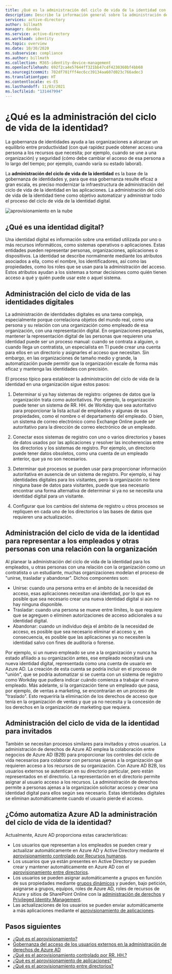 ```yaml
---
title: ¿Qué es la administración del ciclo de vida de la identidad con Azure Active Directory? | Microsoft Docs
description: Describe la información general sobre la administración del ciclo de vida de la identidad.
services: active-directory
author: billmath
manager: daveba
ms.service: active-directory
ms.workload: identity
ms.topic: overview
ms.date: 10/30/2020
ms.subservice: compliance
ms.author: billmath
ms.collection: M365-identity-device-management
ms.openlocfilehash: 692f2ca4e57644ff321bb47cdf4238360bf4bb68
ms.sourcegitcommit: 702df701fff4ec6cc39134aa607d023c766adec3
ms.translationtype: HT
ms.contentlocale: es-ES
ms.lasthandoff: 11/03/2021
ms.locfileid: "131447994"
---
```

# <a name="what-is-identity-lifecycle-management"></a>¿Qué es la administración del ciclo de vida de la identidad?

La gobernanza de identidades ayuda a las organizaciones a alcanzar un equilibrio entre productividad (con qué rapidez puede obtener acceso una persona a los recursos que necesita; por ejemplo, cuando se une a una organización) y seguridad (cómo debe cambiar el acceso de esa persona a lo largo del tiempo; por ejemplo, cuando varía su estado laboral).

La **administración del ciclo de vida de la identidad** es la base de la gobernanza de identidades y, para que esa gobernanza resulte eficaz a gran escala, es preciso modernizar la infraestructura de administración del ciclo de vida de la identidad en las aplicaciones. La administración del ciclo de vida de la identidad tiene como objetivo automatizar y administrar todo el proceso del ciclo de vida de la identidad digital. 

![aprovisionamiento en la nube](media/what-is-provisioning/cloud-1.png)

## <a name="what-is-a-digital-identity"></a>¿Qué es una identidad digital?

Una identidad digital es información sobre una entidad utilizada por uno o más recursos informáticos, como sistemas operativos o aplicaciones. Estas entidades pueden representar personas, organizaciones, aplicaciones o dispositivos.  La identidad se describe normalmente mediante los atributos asociados a ella, como el nombre, los identificadores, así como las propiedades, como los roles que se usan para la administración del acceso.  Estos atributos ayudan a los sistemas a tomar decisiones como quién tienen acceso a qué y quién puede usar este o aquel sistema.  

## <a name="managing-the-lifecycle-of-digital-identities"></a>Administración del ciclo de vida de las identidades digitales

La administración de identidades digitales es una tarea compleja, especialmente porque correlaciona objetos del mundo real, como una persona y su relación con una organización como empleado de esa organización, con una representación digital.    En organizaciones pequeñas, mantener la representación digital de las personas que requieren una identidad puede ser un proceso manual: cuando se contrata a alguien, o cuando llega un contratista, un especialista en TI puede crear una cuenta para ellos en un directorio y asignarles el acceso que necesitan.  Sin embargo, en las organizaciones de tamaño medio y grande, la automatización puede permitir que la organización escale de forma más eficaz y mantenga las identidades con precisión.

El proceso típico para establecer la administración del ciclo de vida de la identidad en una organización sigue estos pasos:

1. Determinar si ya hay sistemas de registro: orígenes de datos que la organización trata como autoritativos.  Por ejemplo, la organización puede tener un sistema de RR. HH. de Workday que sea autoritativo para proporcionar la lista actual de empleados y algunas de sus propiedades, como el nombre o el departamento del empleado.  O bien, un sistema de correo electrónico como Exchange Online puede ser autoritativo para la dirección de correo electrónico de un empleado.

2. Conectar esos sistemas de registro con uno o varios directorios y bases de datos usados por las aplicaciones y resolver las incoherencias entre los directorios y los sistemas de registro. Por ejemplo, un directorio puede tener datos obsoletos, como una cuenta de un empleado anterior, que ya no son necesarios. 

3. Determinar qué procesos se pueden usar para proporcionar información autoritativa en ausencia de un sistema de registro.  Por ejemplo, si hay identidades digitales para los visitantes, pero la organización no tiene ninguna base de datos para visitantes, puede que sea necesario encontrar una forma alternativa de determinar si ya no se necesita una identidad digital para un visitante.

4. Configurar que los cambios del sistema de registro u otros procesos se repliquen en cada uno de los directorios o las bases de datos que requieren una actualización.

## <a name="identity-lifecycle-management-for-representing-employees-and-other-individuals-with-an-organizational-relationship"></a>Administración del ciclo de vida de la identidad para representar a los empleados y otras personas con una relación con la organización

Al planear la administración del ciclo de vida de la identidad para los empleados, u otras personas con una relación con la organización como un contratista o un estudiante, muchas organizaciones modelan el proceso de "unirse, trasladar y abandonar".  Dichos componentes son:
    
   - Unirse: cuando una persona entra en el ámbito de la necesidad de acceso, esas aplicaciones necesitan una identidad, por lo que es posible que sea necesario crear una nueva identidad digital si aún no hay ninguna disponible.
   - Trasladar: cuando una persona se mueve entre límites, lo que requiere que se agreguen o eliminen autorizaciones de acceso adicionales a su identidad digital.
   - Abandonar: cuando un individuo deja el ámbito de la necesidad de acceso, es posible que sea necesario eliminar el acceso y, en consecuencia, es posible que las aplicaciones ya no necesiten la identidad salvo con fines de auditoría o forense.

Por ejemplo, si un nuevo empleado se une a la organización y nunca ha estado afiliado a su organización antes, ese empleado necesitará una nueva identidad digital, representada como una cuenta de usuario en Azure AD.  La creación de esta cuenta se podría incluir en el proceso de "unión", que se podría automatizar si se cuenta con un sistema de registro como Workday que pudiera indicar cuándo comienza a trabajar el nuevo empleado.  Más adelante, si la organización tiene un empleado que pasa, por ejemplo, de ventas a marketing, se encontrarían en un proceso de "traslado".  Esto requeriría la eliminación de los derechos de acceso que tenía en la organización de ventas y que ya no necesita y la concesión de los derechos en la organización de marketing que requiera.

## <a name="identity-lifecycle-management-for-guests"></a>Administración del ciclo de vida de la identidad para invitados

También se necesitan procesos similares para invitados y otros usuarios.  La administración de derechos de Azure AD emplea la colaboración entre negocios de Azure AD (B2B) para proporcionar los controles del ciclo de vida necesarios para colaborar con personas ajenas a la organización que requieren acceso a los recursos de su organización. Con Azure AD B2B, los usuarios externos se autentican en su directorio particular, pero están representados en el directorio. La representación en el directorio permite asignar al usuario acceso a los recursos.  La administración de derechos permite a personas ajenas a la organización solicitar acceso y crear una identidad digital para ellos según sea necesario. Estas identidades digitales se eliminan automáticamente cuando el usuario pierde el acceso.  

## <a name="how-does-azure-ad-automate-identity-lifecycle-management"></a>¿Cómo automatiza Azure AD la administración del ciclo de vida de la identidad?

Actualmente, Azure AD proporciona estas características:

* Los usuarios que representan a los empleados se pueden crear y actualizar automáticamente en Azure AD y Active Directory mediante el [aprovisionamiento controlado por Recursos humanos](what-is-hr-driven-provisioning.md).
* Los usuarios que ya están presentes en Active Directory se pueden crear y mantener automáticamente en Azure AD con el [aprovisionamiento entre directorios](what-is-inter-directory-provisioning.md).
* Los usuarios se pueden asignar automáticamente a grupos en función de sus propiedades mediante [grupos dinámicos](../external-identities/use-dynamic-groups.md#what-are-dynamic-groups) y pueden, bajo petición, asignarse a grupos, equipos, roles de Azure AD, roles de recursos de Azure y sitios de SharePoint Online con la [administración de derechos](entitlement-management-scenarios.md) y [Privileged Identity Management](../privileged-identity-management/pim-configure.md).
* Las actualizaciones de los usuarios se pueden enviar automáticamente a más aplicaciones mediante el [aprovisionamiento de aplicaciones](what-is-app-provisioning.md).

## <a name="next-steps"></a>Pasos siguientes 

- [¿Qué es el aprovisionamiento?](what-is-provisioning.md)
- [Gobernanza del acceso de los usuarios externos en la administración de derechos de Azure AD](./entitlement-management-external-users.md)
- [¿Qué es el aprovisionamiento controlado por RR. HH.?](what-is-hr-driven-provisioning.md)
- [¿Qué es el aprovisionamiento de aplicaciones?](what-is-app-provisioning.md)
- [¿Qué es el aprovisionamiento entre directorios?](what-is-inter-directory-provisioning.md)
